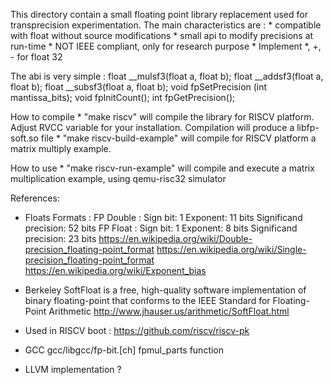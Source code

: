 This directory contain a small floating point library replacement used
for transprecision experimentation. The main characteristics are :
    * compatible with float without source modifications
    * small api to modify precisions at run-time
    * NOT IEEE compliant, only for research purpose
    * Implement *, +, - for float 32 

The abi is very simple :
    float    __mulsf3(float a, float b);
    float    __addsf3(float a, float b);
    float    __subsf3(float a, float b);
    void fpSetPrecision (int mantissa_bits);
    void fpInitCount();
    int fpGetPrecision();

How to compile
    * "make riscv" will compile the library for RISCV platform. Adjust RVCC variable for your installation. Compilation will produce a libfp-soft.so file
    * "make riscv-build-example" will compile for RISCV platform a matrix multiply example. 

How to use
    * "make riscv-run-example" will compile and execute a matrix multiplication example, using qemu-risc32 simulator

References:
    
* Floats Formats :
  FP Double : Sign bit: 1 Exponent: 11 bits  Significand precision: 52 bits 
  FP Float  : Sign bit: 1 Exponent:  8 bits  Significand precision: 23 bits 
  https://en.wikipedia.org/wiki/Double-precision_floating-point_format
  https://en.wikipedia.org/wiki/Single-precision_floating-point_format
  https://en.wikipedia.org/wiki/Exponent_bias

* Berkeley SoftFloat is a free, high-quality software implementation
  of binary floating-point that conforms to the IEEE Standard for
  Floating-Point Arithmetic
  http://www.jhauser.us/arithmetic/SoftFloat.html

* Used in RISCV boot : https://github.com/riscv/riscv-pk

* GCC gcc/libgcc/fp-bit.[ch] fpmul_parts function

* LLVM implementation ?
